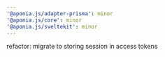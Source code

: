 ```yaml
---
'@aponia.js/adapter-prisma': minor
'@aponia.js/core': minor
'@aponia.js/sveltekit': minor
---
```


refactor: migrate to storing session in access tokens

